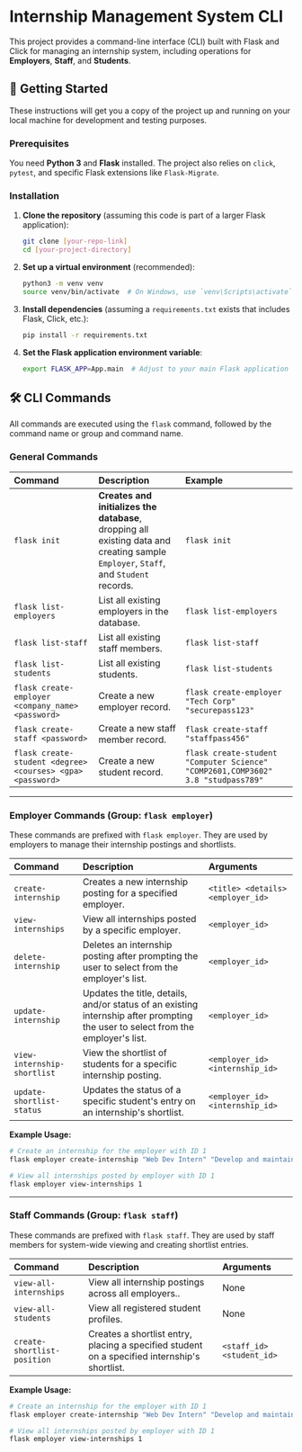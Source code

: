 # Internship Management System CLI

This project provides a command-line interface (CLI) built with Flask and Click for managing an internship system, including operations for **Employers**, **Staff**, and **Students**.

## 🚀 Getting Started

These instructions will get you a copy of the project up and running on your local machine for development and testing purposes.

### Prerequisites

You need **Python 3** and **Flask** installed. The project also relies on `click`, `pytest`, and specific Flask extensions like `Flask-Migrate`.

### Installation

1.  **Clone the repository** (assuming this code is part of a larger Flask application):
    ```bash
    git clone [your-repo-link]
    cd [your-project-directory]
    ```
2.  **Set up a virtual environment** (recommended):
    ```bash
    python3 -m venv venv
    source venv/bin/activate  # On Windows, use `venv\Scripts\activate`
    ```
3.  **Install dependencies** (assuming a `requirements.txt` exists that includes Flask, Click, etc.):
    ```bash
    pip install -r requirements.txt
    ```
4.  **Set the Flask application environment variable**:
    ```bash
    export FLASK_APP=App.main  # Adjust to your main Flask application file
    ```

## 🛠️ CLI Commands

All commands are executed using the `flask` command, followed by the command name or group and command name.

### General Commands

| Command | Description | Example |
| :--- | :--- | :--- |
| `flask init` | **Creates and initializes the database**, dropping all existing data and creating sample `Employer`, `Staff`, and `Student` records. | `flask init` |
| `flask list-employers` | List all existing employers in the database. | `flask list-employers` |
| `flask list-staff` | List all existing staff members. | `flask list-staff` |
| `flask list-students` | List all existing students. | `flask list-students` |
| `flask create-employer <company_name> <password>` | Create a new employer record. | `flask create-employer "Tech Corp" "securepass123"` |
| `flask create-staff <password>` | Create a new staff member record. | `flask create-staff "staffpass456"` |
| `flask create-student <degree> <courses> <gpa> <password>` | Create a new student record. | `flask create-student "Computer Science" "COMP2601,COMP3602" 3.8 "studpass789"` |

---

### Employer Commands (Group: `flask employer`)

These commands are prefixed with `flask employer`. They are used by employers to manage their internship postings and shortlists.

| Command | Description | Arguments |
| :--- | :--- | :--- |
| `create-internship` | Creates a new internship posting for a specified employer. | `<title> <details> <employer_id>` |
| `view-internships` | View all internships posted by a specific employer. | `<employer_id>` |
| `delete-internship` | Deletes an internship posting after prompting the user to select from the employer's list. | `<employer_id>` |
| `update-internship` | Updates the title, details, and/or status of an existing internship after prompting the user to select from the employer's list. | `<employer_id>` |
| `view-internship-shortlist` | View the shortlist of students for a specific internship posting. | `<employer_id> <internship_id>` |
| `update-shortlist-status` | Updates the status of a specific student's entry on an internship's shortlist. | `<employer_id> <internship_id>` |

**Example Usage:**

```bash
# Create an internship for the employer with ID 1
flask employer create-internship "Web Dev Intern" "Develop and maintain company website." 1

# View all internships posted by employer with ID 1
flask employer view-internships 1
```

---

### Staff Commands (Group: `flask staff`)

These commands are prefixed with `flask staff`. They are used by staff members for system-wide viewing and creating shortlist entries.

| Command | Description | Arguments |
| :--- | :--- | :--- |
| `view-all-internships` | View all internship postings across all employers.. | None |
| `view-all-students` | View all registered student profiles. | None |
| `create-shortlist-position` | Creates a shortlist entry, placing a specified student on a specified internship's shortlist. | `<staff_id><student_id>` |

**Example Usage:**

```bash
# Create an internship for the employer with ID 1
flask employer create-internship "Web Dev Intern" "Develop and maintain company website." 1

# View all internships posted by employer with ID 1
flask employer view-internships 1
